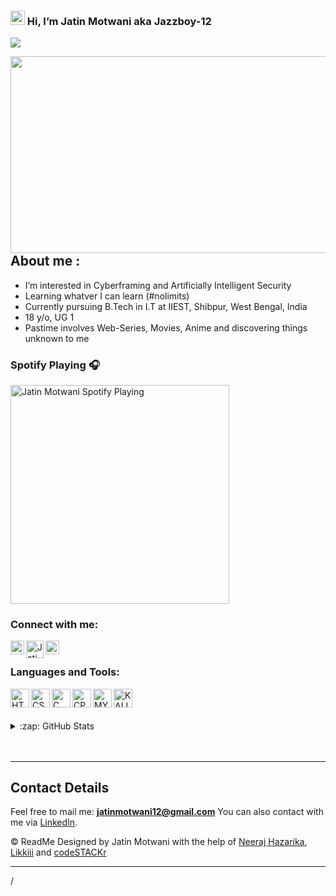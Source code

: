  ### <img src="https://raw.githubusercontent.com/micepram/micepram/master/Hi.gif" width="23px"> Hi, I’m Jatin Motwani aka Jazzboy-12
<p align="left"> <img src="https://komarev.com/ghpvc/?username=Jazzboy-12&label=Profile%20views&color=0e75b6&style=flat" /> </p>

<img align='right' src='https://github.com/Jazzboy-12/Jazzboy-12/blob/main/Images/ngnl.gif' width='560' height="315">

## About me :

-  I’m interested in Cyberframing and Artificially Intelligent Security
-  Learning whatver I can learn (#nolimits)
-  Currently pursuing B.Tech in I.T at IIEST, Shibpur, West Bengal, India
-  18 y/o, UG 1
-  Pastime involves Web-Series, Movies, Anime and discovering things unknown to me


### Spotify Playing 🎧

[<img src="https://now-playing-codeSTACKr.vercel.app/api/spotify-playing" alt="Jatin Motwani Spotify Playing" width="350" />](https://open.spotify.com/user/npn02zhsn7pnuw4x7bxcemda)

### Connect with me:

[<img align="left" alt="Jatin Motwani | LinkedIn" width="22px" src="https://github.com/Jazzboy-12/Jazzboy-12/blob/main/Images/linkedin.png" />][linkedin]
[<img align="left" alt="Jatin Motwani | YouTube" width="28px" src="https://github.com/Jazzboy-12/Jazzboy-12/blob/main/Images/youtube.png" />](https://www.youtube.com/channel/UCKXuXUxfHOJUxrhzf_-OD5w)
[<img align="left" alt="Jatin Motwani | Discord" width="22px" src="https://github.com/Jazzboy-12/Jazzboy-12/blob/main/Images/discord.png" />](https://discordapp.com/users/770734482625134592/)

<br />

### Languages and Tools: 

[<img align="left" alt="HTML" width="30px" src="https://github.com/Jazzboy-12/Jazzboy-12/blob/main/Images/html.svg" />](https://html.com/)

[<img align="left" alt="CSS" width="30px" src="https://github.com/Jazzboy-12/Jazzboy-12/blob/main/Images/css.png" />](https://www.w3schools.com/css/)

[<img align="left" alt="C" width="30px" src="https://github.com/Jazzboy-12/Jazzboy-12/blob/main/Images/c-original.svg" />](https://www.cprogramming.com/)

[<img align="left" alt="CPP" width="30px" src="https://github.com/Jazzboy-12/Jazzboy-12/blob/main/Images/cpp.svg" />](https://www.cplusplus.com/)

[<img align="left" alt="MY SQL" width="30px" src="https://github.com/Jazzboy-12/Jazzboy-12/blob/main/Images/sql.svg" />](https://www.mysql.com/)

[<img align="left" alt="KALI OS" width="30px" src="https://github.com/Jazzboy-12/Jazzboy-12/blob/main/Images/kali.png" />](https://www.kali.org/)

<br />
<br />
<br />

<details>
  <summary>:zap: GitHub Stats</summary>
  <br />
  <p>&nbsp;<img align="center" src="https://github-readme-stats.vercel.app/api?username=Jazzboy-12&show_icons=true&locale=en" alt="Jatin Motwani" /></p>
</details>

<br />
<br />

---
## Contact Details
Feel free to mail me: **jatinmotwani12@gmail.com**
You can also contact with me via [LinkedIn][linkedin].

:copyright: ReadMe Designed by Jatin Motwani with the help of [Neeraj Hazarika](https://github.com/NeerajHazarika), [Likkiii](https://github.com/Likkiii) and [codeSTACKr](https://github.com/codeSTACKr)

---

[linkedin]: https://www.linkedin.com/in/jatin-motwani-61989a202/
/
